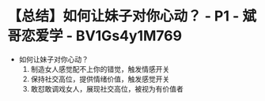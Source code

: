 # 【总结】如何让妹子对你心动？ - P1 - 斌哥恋爱学 - BV1Gs4y1M769

-   如何让妹子对你心动？
    1.  制造女人感觉配不上你的错觉，触发情感开关
    2.  保持社交高位，提供情绪价值，触发感觉开关
    3.  敢怼敢调戏女人，展现社交高位，被视为有价值者